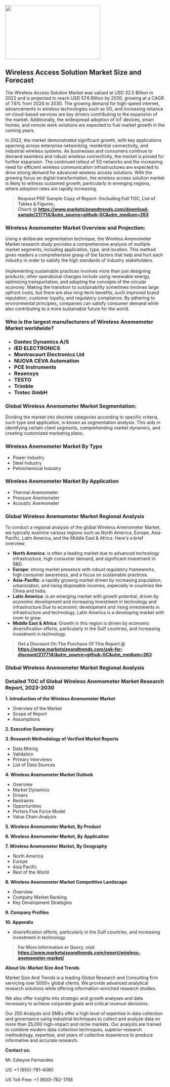 <p><img class="alignnone size-medium wp-image-20088" src="https://ffe5etoiles.com/wp-content/uploads/2024/12/MST1-300x171.png" alt="" width="300" height="171" /></p><h2>Wireless Access Solution Market Size and Forecast</h2><p>The Wireless Access Solution Market was valued at USD 32.5 Billion in 2022 and is projected to reach USD 57.6 Billion by 2030, growing at a CAGR of 7.6% from 2024 to 2030. The growing demand for high-speed internet, advancements in wireless technologies such as 5G, and increasing reliance on cloud-based services are key drivers contributing to the expansion of the market. Additionally, the widespread adoption of IoT devices, smart homes, and remote work solutions are expected to fuel market growth in the coming years.</p><p>In 2022, the market demonstrated significant growth, with key applications spanning across enterprise networking, residential connectivity, and industrial wireless systems. As businesses and consumers continue to demand seamless and robust wireless connectivity, the market is poised for further expansion. The continued rollout of 5G networks and the increasing need for efficient wireless communication infrastructures are expected to drive strong demand for advanced wireless access solutions. With the growing focus on digital transformation, the wireless access solution market is likely to witness sustained growth, particularly in emerging regions, where adoption rates are rapidly increasing.</p></p><blockquote id="" class=""><strong>Request PDF Sample Copy of Report: (Including Full TOC, List of Tables &amp; Figures, Chart)&nbsp;@&nbsp;<strong><a href="https://www.marketsizeandtrends.com/download-sample/217714/&utm_source=github-GC&utm_medium=263" target="_blank">https://www.marketsizeandtrends.com/download-sample/217714/&utm_source=github-GC&utm_medium=263</a></strong></strong></blockquote><h3 id="" class="">Wireless Anemometer Market&nbsp;Overview and Projection:</h3><p id="" class="">Using a deliberate segmentation technique, the Wireless Anemometer Market research study provides a comprehensive analysis of multiple market segments, including application, type, and location. This method gives readers a comprehensive grasp of the factors that help and hurt each industry in order to satisfy the high standards of industry stakeholders. <br /> <br />Implementing sustainable practices involves more than just designing products; other operational changes include using renewable energy, optimizing transportation, and adopting the concepts of the circular economy. Making the transition to sustainability sometimes involves large upfront costs, but there are also long-term benefits, such improved brand reputation, customer loyalty, and regulatory compliance. By adhering to environmental principles, companies can satisfy consumer demand while also contributing to a more sustainable future for the world.</p><h3 id="" class="">Who is the largest manufacturers of&nbsp;Wireless Anemometer Market worldwide?</h3><h3 class=""><p><ul><li>Dantec Dynamics A/S </li><li> IED ELECTRONICS </li><li> Mantracourt Electronics Ltd </li><li> NUOVA CEVA Automation </li><li> PCE Instruments </li><li> Resensys </li><li> TESTO </li><li> Trimble </li><li> Trotec GmbH</li></ul></p></h3><h3 id="" class="">Global&nbsp;Wireless Anemometer Market Segmentation:</h3><p id="" class="">Dividing the market into discrete categories according to specific criteria, such type and application, is known as segmentation analysis. This aids in identifying certain client segments, comprehending market dynamics, and creating customized marketing plans.</p><h3 id="" class="">Wireless Anemometer Market&nbsp;By Type</h3><p><p><ul><li>Power Industry</li><li> Steel Industry</li><li> Petrochemical Industry</p></li></ul></p></p><h3 id="" class="">Wireless Anemometer Market&nbsp;By Application</h3><p class=""><p><ul><li>Thermal Anemometer</li><li> Pressure Anemometer</li><li> Acoustic Anemometer</li></ul></p></p><h3 id="" class="">Global Wireless Anemometer Market Regional Analysis</h3><p id="" class="">To conduct a regional analysis of the global Wireless Anemometer Market, we typically examine various regions such as North America, Europe, Asia-Pacific, Latin America, and the Middle East &amp; Africa. Here's a brief overview:</p><ul><li><strong>North America</strong>: is often a leading market due to advanced technology infrastructure, high consumer demand, and significant investment in R&amp;D.</li><li><strong>Europe</strong>: strong market presence with robust regulatory frameworks, high consumer awareness, and a focus on sustainable practices.</li><li><strong>Asia-Pacific</strong>: a rapidly growing market driven by increasing population, urbanization, and rising disposable incomes, especially in countries like China and India.</li><li><strong>Latin America</strong>: is an emerging market with growth potential, driven by economic development and increasing investment in technology and infrastructure.Due to economic development and rising investments in infrastructure and technology, Latin America is a developing market with room to grow.</li><li><strong>Middle East &amp; Africa</strong>: Growth in this region is driven by economic diversification efforts, particularly in the Gulf countries, and increasing investment in technology.</li></ul><blockquote id="" class=""><strong>Get a Discount On The Purchase Of This Report @ <strong><a href="https://www.marketsizeandtrends.com/ask-for-discount/217714/&utm_source=github-GC&utm_medium=263" target="_blank">https://www.marketsizeandtrends.com/ask-for-discount/217714/&utm_source=github-GC&utm_medium=263</a></strong></strong></blockquote><h3 id="" class="">Global Wireless Anemometer Market Regional Analysis</h3><h3 id="" class="">Detailed TOC of Global Wireless Anemometer Market Research Report, 2023-2030</h3><p id="" class=""><strong>1. Introduction of the Wireless Anemometer Market</strong></p><ul><li>Overview of the Market</li><li>Scope of Report</li><li>Assumptions</li></ul><p id="" class=""><strong>2. Executive Summary</strong></p><p id="" class=""><strong>3. Research Methodology of Verified Market Reports</strong></p><ul><li>Data Mining</li><li>Validation</li><li>Primary Interviews</li><li>List of Data Sources</li></ul><p id="" class=""><strong>4. Wireless Anemometer Market Outlook</strong></p><ul><li>Overview</li><li>Market Dynamics</li><li>Drivers</li><li>Restraints</li><li>Opportunities</li><li>Porters Five Force Model</li><li>Value Chain Analysis</li></ul><p id="" class=""><strong>5. Wireless Anemometer Market, By Product</strong></p><p id="" class=""><strong>6. Wireless Anemometer Market, By Application</strong></p><p id="" class=""><strong>7. Wireless Anemometer Market, By Geography</strong></p><ul><li>North America</li><li>Europe</li><li>Asia Pacific</li><li>Rest of the World</li></ul><p id="" class=""><strong>8. Wireless Anemometer Market Competitive Landscape</strong></p><ul><li>Overview</li><li>Company Market Ranking</li><li>Key Development Strategies</li></ul><p id="" class=""><strong>9. Company Profiles</strong></p><p id="" class=""><strong>10. Appendix</strong></p><ul><li>diversification efforts, particularly in the Gulf countries, and increasing investment in technology.</li></ul><blockquote id="" class=""><strong>For More Information or Query, visit <strong><strong><a href="https://www.marketsizeandtrends.com/report/wireless-anemometer-market/" target="_blank">https://www.marketsizeandtrends.com/report/wireless-anemometer-market/</a></strong></strong></strong></blockquote><p id="" class=""><strong>About Us: Market Size And Trends</strong></p><p id="" class="">Market Size And Trends is a leading Global Research and Consulting firm servicing over 5000+ global clients. We provide advanced analytical research solutions while offering information-enriched research studies.</p><p id="" class="">We also offer insights into strategic and growth analyses and data necessary to achieve corporate goals and critical revenue decisions.</p><p id="" class="">Our 250 Analysts and SMEs offer a high level of expertise in data collection and governance using industrial techniques to collect and analyze data on more than 25,000 high-impact and niche markets. Our analysts are trained to combine modern data collection techniques, superior research methodology, expertise, and years of collective experience to produce informative and accurate research.</p><p id="" class=""><strong>Contact us:</strong></p><p id="" class="">Mr. Edwyne Fernandes</p><p id="" class="">US: +1 (650)-781-4080</p><p id="" class="">US Toll-Free: +1 (800)-782-1768</p>

